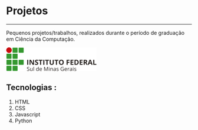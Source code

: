 # Projetos
***

Pequenos projetos/trabalhos, realizados durante o período de graduação em Ciência da Computação. 

![preview](https://raw.githubusercontent.com/FortunatoRoncholeta/Projetinhos/main/IFSULDEMINAS-aplica%C3%A7%C3%B5es-horizontais-02.png)



## Tecnologias :
1. HTML 
2. CSS
3. Javascript
4. Python


